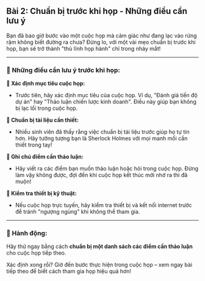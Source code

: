 ## Bài 2: Chuẩn bị trước khi họp - Những điều cần lưu ý  

Bạn đã bao giờ bước vào một cuộc họp mà cảm giác như đang lạc vào rừng rậm không biết đường ra chưa? Đừng lo, với một vài mẹo chuẩn bị trước khi họp, bạn sẽ trở thành "thủ lĩnh họp hành" chỉ trong nháy mắt!

---

### 📌 Những điều cần lưu ý trước khi họp:

**🔹 Xác định mục tiêu cuộc họp:**
- Trước tiên, hãy xác định mục tiêu của cuộc họp. Ví dụ, "Đánh giá tiến độ dự án" hay "Thảo luận chiến lược kinh doanh". Điều này giúp bạn không bị lạc lối trong cuộc họp.

**🔹 Chuẩn bị tài liệu cần thiết:**
- Nhiều sinh viên đã thấy rằng việc chuẩn bị tài liệu trước giúp họ tự tin hơn. Hãy tưởng tượng bạn là Sherlock Holmes với mọi manh mối cần thiết trong tay!

**🔹 Ghi chú điểm cần thảo luận:**
- Hãy viết ra các điểm bạn muốn thảo luận hoặc hỏi trong cuộc họp. Đừng làm vậy không được, đợi đến khi cuộc họp kết thúc mới nhớ ra thì đã muộn!

**🔹 Kiểm tra thiết bị kỹ thuật:**
- Nếu cuộc họp trực tuyến, hãy kiểm tra thiết bị và kết nối internet trước để tránh "ngượng ngùng" khi không thể tham gia.

---

### 🚀 Hành động:

Hãy thử ngay bằng cách **chuẩn bị một danh sách các điểm cần thảo luận** cho cuộc họp tiếp theo.

Xác định xong rồi? Giờ đến bước thực hiện trong cuộc họp – xem ngay bài tiếp theo để biết cách tham gia họp hiệu quả hơn!